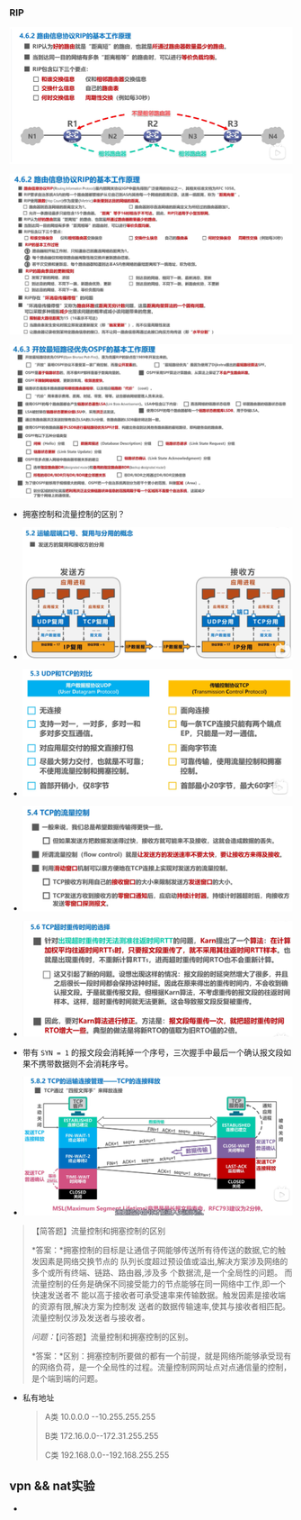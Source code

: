 ### RIP

![image-20201226205717676](https://raw.githubusercontent.com/smallzhong/picgo-pic-bed/master/image-20201226205717676.png)

![image-20201226210928707](https://raw.githubusercontent.com/smallzhong/picgo-pic-bed/master/image-20201226210928707.png)

![image-20201226213641822](https://raw.githubusercontent.com/smallzhong/picgo-pic-bed/master/image-20201226213641822.png)

+ 拥塞控制和流量控制的区别？



+ ![image-20201228110635285](https://raw.githubusercontent.com/smallzhong/picgo-pic-bed/master/image-20201228110635285.png)
+ ![image-20201228144930376](https://raw.githubusercontent.com/smallzhong/picgo-pic-bed/master/image-20201228144930376.png)
+ ![image-20201228150542348](https://raw.githubusercontent.com/smallzhong/picgo-pic-bed/master/image-20201228150542348.png)
+ ![image-20201228195645788](https://raw.githubusercontent.com/smallzhong/picgo-pic-bed/master/image-20201228195645788.png)
+ 带有 `SYN = 1` 的报文段会消耗掉一个序号，三次握手中最后一个确认报文段如果不携带数据则不会消耗序号。 
+ ![image-20201228210006177](https://raw.githubusercontent.com/smallzhong/picgo-pic-bed/master/image-20201228210006177.png)



>【简答题】流量控制和拥塞控制的区别
>
>*答案：*拥塞控制的目标是让通信子网能够传送所有待传送的数据,它的触发因素是网络交换节点的 队列长度超过预设值或溢出,解决方案涉及网络的多个或所有终端、链路、路由器,涉及多 个数据流,是一个全局性的问题。 而流量控制的任务是确保不同接受能力的节点能够在同一网络中工作,即一个快速发送者不 能以高于接收者可承受速率来传输数据。触发因素是接收端的资源有限,解决方案为控制发 送者的数据传输速率,使其与接收者相匹配。流量控制仅涉及发送者与接收者。
>
>*问题：*【问答题】流量控制和拥塞控制的区别。
>
>*答案：*区别：拥塞控制所要做的都有一个前提，就是网络所能够承受现有的网络负荷，是一个全局性的过程。流量控制网网址点对点通信量的控制，是个端到端的问题。



+ 私有地址

  >A类 10.0.0.0 --10.255.255.255
  >
  >B类 172.16.0.0--172.31.255.255
  >
  >C类 192.168.0.0--192.168.255.255



## vpn && nat实验

+ 